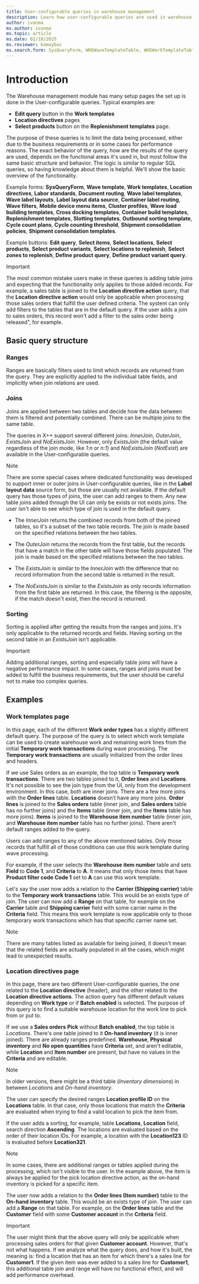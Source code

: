 ```yaml
---
title: User-configurable queries in warehouse management
description: Learn how user-configurable queries are used in warehouse management.
author: ivanma
ms.author: ivanma
ms.topic: article
ms.date: 02/18/2025
ms.reviewer: kamaybac
ms.search.form: SysQueryForm, WHSWaveTemplateTable, WHSWorkTemplateTable, WHSLocDirTable, WHSLaborStandards, WHSDocumentRouting, WHSWaveLabelTemplate, WHSWaveLabelLayout, WHSLabelLayoutDataSource, WHSContainerLabelRouting, WHSWaveFilterTable, WHSRFMenuItem, WHSClusterProfile, WHSLoadBuildTemplate, WHSCrossDockingTemplate, WHSContainerizationTable, WHSReplenishmentTemplates, WHSSlotTemplate, WHSOutboundSortTemplate, WHSCycleCountPlan, WHSCycleCountThreshold, WHSShipConsolidationPolicy, WHSShipConsolidationTemplate
---
```


# Introduction

The Warehouse management module has many setup pages the set up is done in the User-configurable queries. 
Typical examples are: 
 - **Edit query** button in the **Work templates**
 - **Location directives** pages
 - **Select products** button on the **Replenishment templates** page.

The purpose of these queries is to limit the data being processed, either due to the business requirements or in some cases for performance reasons. The exact behavior of the query, how are the results of the query are used, depends on the functional areas it's used in, but most follow the same basic structure and behavior. The logic is similar to regular SQL queries, so having knowledge about them is helpful. We'll show the basic overview of the functionality.

Example forms:
**SysQueryForm**, **Wave template**, **Work templates**, **Location directives**, **Labor standards**, **Document routing**, **Wave label templates**, **Wave label layouts**, **Label layout data source**, **Container label routing**, **Wave filters**, **Mobile device menu items**, **Cluster profiles**, **Wave load building templates**, **Cross docking templates**, **Container build templates**, **Replenishment templates**, **Slotting templates**, **Outbound sorting template**, **Cycle count plans**, **Cycle counting threshold**, **Shipment consolidation policies**, **Shipment consolidation templates**.

Example buttons:
**Edit query**, **Select items**, **Select locations**, **Select products**, **Select product variants**, **Select locations to replenish**, **Select zones to replenish**, **Define product query**, **Define product variant query**.

> [!IMPORTANT]
> The most common mistake users make in these queries is adding table joins and expecting that the functionality only applies to those added records. For example, a sales table is joined to the **Location directive action** query, that the **Location directive action** would only be applicable when processing those sales orders that fulfill the user defined criteria.
> The system can only add filters to the tables that are in the default query. If the user adds a join to sales orders, this record won't add a filter to the sales order being released", for example.

## Basic query structure

### Ranges

Ranges are basically filters used to limit which records are returned from the query. They are explicitly applied to the individual table fields, and implicitly when join relations are used.

### Joins

Joins are applied between two tables and decide how the data between them is filtered and potentially combined. There can be multiple joins to the same table.

The queries in X++ support several different joins: *InnerJoin*, *OuterJoin*, *ExistsJoi*n and *NoExistsJoin*. However, only *ExistsJoin* (the default value regardless of the join mode, like *1:n* or *n:1*) and *NoExistsJoin* (*NotExist*) are available in the User-configurable queries.

> [!NOTE]
> There are some special cases where dedicated functionality was developed to support inner or outer joins in User-configurable queries, like in the **Label layout data** source form, but those are usually not available.
> If the default query has those types of joins, the user can add ranges to them. Any new table joins added through the UI can only be exists or not exists joins.
> The user isn't able to see which type of join is used in the default query.

- The *InnerJoin* returns the combined records from both of the joined tables, so it's a subset of the two table records. The join is made based on the specified relations between the two tables.

- The *OuterJoin* returns the records from the first table, but the records that have a match in the other table will have those fields populated. The join is made based on the specified relations between the two tables.

- The *ExistsJoin* is similar to the *InnerJoin* with the difference that no record information from the second table is returned in the result.

- The *NoExistsJoin* is similar to the *ExistsJoin* as only records information from the first table are returned. In this case, the filtering is the opposite, if the match doesn't exist, then the record is returned. 

### Sorting

Sorting is applied after getting the results from the ranges and joins. It's only applicable to the returned records and fields. Having sorting on the second table in an *ExistsJoin* isn't applicable.

> [!IMPORTANT]
> Adding additional ranges, sorting and especially table joins will have a negative performance impact. In some cases, ranges and joins must be added to fulfill the business requirements, but the user should be careful not to make too complex queries.

## Examples

### Work templates page

In this page, each of the different **Work order types** has a slightly different default query. The purpose of the query is to select which work template can be used to create warehouse work and remaining work lines from the initial **Temporary work transactions** during wave processing. The **Temporary work transactions** are usually initialized from the order lines and headers.

If we use Sales orders as an example, the top table is **Temporary work transactions**. There are two tables joined to it, **Order lines** and **Locations**. It's not possible to see the join type from the UI, only from the development environment. In this case, both are inner joins. There are a few more joins with the **Order lines** table. **Locations** doesn’t have any more joins. **Order lines** is joined to the **Sales orders** table (inner join, and **Sales orders** table has no further joins) and the **Items** table (inner join, and the **Items** table has more joins). **Items** is joined to the **Warehouse item number** table (inner join, and **Warehouse item number** table has no further joins). There aren't default ranges added to the query.

Users can add ranges to any of the above mentioned tables. Only those records that fulfill all of those conditions can use this work template during wave processing.

For example, if the user selects the **Warehouse item number** table and sets **Field** to **Code 1**, and **Criteria** to **A**. It means that only those items that have **Product filter code** **Code 1** set to **A** can use this work template.

Let's say the user now adds a relation to the **Carrier (Shipping carrier)** table to the **Temporary work transactions** table. This would be an exists type of join. The user can now add a **Range** on that table, for example on the **Carrier** table and **Shipping carrier** field with some carrier name in the **Criteria** field. This means this work template is now applicable only to those temporary work transactions which has that specific carrier name set.

> [!NOTE]
> There are many tables listed as available for being joined, it doesn't mean that the related fields are actually populated in all the cases, which might lead to unexpected results.

### Location directives page
In this page, there are two different User-configurable queries, the one related to the **Location directive** (header), and the other related to the **Location directive actions**. The action query has different default values depending on **Work type** or if **Batch enabled** is selected. The purpose of this query is to find a suitable warehouse location for the work line to pick from or put to.

If we use a **Sales orders** **Pick** without **Batch enabled**, the top table is *Locations*. There's one table joined to it **On-hand inventory** (it is inner joined). There are already ranges predefined. **Warehouse**, **Physical inventory** and **No open quantities** have **Criteria** set, and aren't editable, while **Location** and **Item number** are present, but have no values in the **Criteria** and are editable.

> [!NOTE]
> In older versions, there might be a third table (*Inventory dimensions*) in between *Locations* and *On-hand inventory*.

The user can specify the desired ranges **Location profile ID** on the **Locations** table. In that case, only those locations that match the **Criteria** are evaluated when trying to find a valid location to pick the item from.

If the user adds a sorting, for example, table **Locations**, **Location** field, search direction **Ascending**. The locations are evaluated based on the order of their location IDs. For example, a location with the **Location123** ID is evaluated before **Location321**.

> [!NOTE]
> In some cases, there are additional ranges or tables applied during the processing, which isn't visible to the user. In the example above, the item is always be applied for the pick location directive action, as the on-hand inventory is picked for a specific item.

The user now adds a relation to the **Order lines (Item number)** table to the **On-hand inventory** table. This would be an exists type of join. The user can add a **Range** on that table. For example, on the **Order lines** table and the **Customer** field with some **Customer account** in the **Criteria** field.

> [!IMPORTANT]
> The user might think that the above query will only be applicable when processing sales orders for that given **Customer account**. However, that's not what happens. If we analyze what the query does, and how it's built, the meaning is: find a location that has an item for which there's a sales line for **Customer1**. If the given item was ever added to a sales line for **Customer1**, this additional table join and range will have no functional effect, and will add performance overhead.

